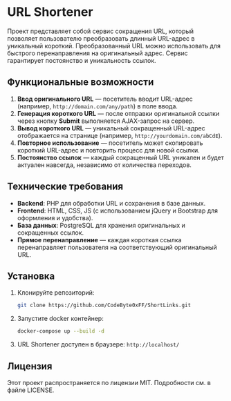 # URL Shortener

Проект представляет собой сервис сокращения URL, который позволяет пользователю преобразовать длинный URL-адрес в уникальный короткий. Преобразованный URL можно использовать для быстрого перенаправления на оригинальный адрес. Сервис гарантирует постоянство и уникальность ссылок.

## Функциональные возможности

1. **Ввод оригинального URL** — посетитель вводит URL-адрес (например, `http://domain.com/any/path`) в поле ввода.
2. **Генерация короткого URL** — после отправки оригинальной ссылки через кнопку **Submit** выполняется AJAX-запрос на сервер.
3. **Вывод короткого URL** — уникальный сокращенный URL-адрес отображается на странице (например, `http://yourdomain.com/abCdE`).
4. **Повторное использование** — посетитель может скопировать короткий URL-адрес и повторить процесс для новой ссылки.
5. **Постоянство ссылок** — каждый сокращенный URL уникален и будет актуален навсегда, независимо от количества переходов.

## Технические требования

- **Backend**: PHP для обработки URL и сохранения в базе данных.
- **Frontend**: HTML, CSS, JS (с использованием jQuery и Bootstrap для оформления и удобства).
- **База данных**: PostgreSQL для хранения оригинальных и сокращенных ссылок.
- **Прямое перенаправление** — каждая короткая ссылка перенаправляет пользователя на соответствующий оригинальный URL.

## Установка

1. Клонируйте репозиторий:
   ```bash
   git clone https://github.com/CodeByte0xFF/ShortLinks.git
   ```
2. Запустите docker контейнер:
   ```bash
   docker-compose up --build -d
   ```
3. URL Shortener доступен в браузере: `http://localhost/`

## Лицензия

Этот проект распространяется по лицензии MIT. Подробности см. в файле LICENSE.
